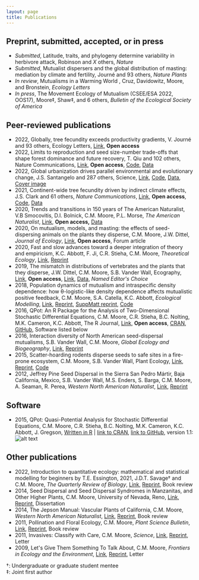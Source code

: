 ```yaml
---
layout: page
title: Publications
---
```



## Preprint, submitted, accepted, or in press

- *Submitted*, Latitude, traits, and phylogeny determine variability in herbivore attack, Robinson and *X* others, *Nature*
- *Submitted*, Mutualist dispersers and the global distribution of masting: mediation by climate and fertility, Journé and 93 others, *Nature Plants*
- *In review*, Mutualisms in a Warming World , Cruz, Davidowitz, Moore, and Bronstein, *Ecology Letters*
- *In press*, The Movement Ecology of Mutualism (CSEE/ESA 2022, OOS17), Moore&Dagger;, Shaw&Dagger;, and 6 others, *Bulletin of the Ecological Society of America*


## Peer-reviewed publications

- 2022, Globally, tree fecundity exceeds productivity gradients, V. Journé and 93 others, Ecology Letters, [Link](https://onlinelibrary.wiley.com/doi/full/10.1111/ele.14012?casa_token=t6kShsh6qR4AAAAA:rrDgzzLJaPu19JhqH9fjRPEsnbQ2M6pstBn-XIEDsVfco4FdjmLnAvsofoLvqylXqCGVReGeKT7o9ZI), **Open access**
- 2022, Limits to reproduction and seed size-number trade-offs that shape forest dominance and future recovery, T. Qiu and 102 others, Nature Communications, [Link](https://www.nature.com/articles/s41467-022-30037-9), **Open access**, [Code](https://cran.r-project.org/web/packages/mastif/index.html), [Data](https://research.repository.duke.edu/concern/datasets/sn009z63q?locale=en)
- 2022, Global urbanization drives parallel environmental and evolutionary change, J.S. Santangelo and 287 others, Science, [Link](https://www.science.org/doi/10.1126/science.abk0989), [Code](https://github.com/James-S-Santangelo/glue_pc), [Data](https://github.com/James-S-Santangelo/glue_pc), [Cover image](https://www.science.org/cms/asset/f59b9d07-9081-42fe-99c1-4868fe29e88b/science.2022.375.issue-6586.largecover.jpg)
- 2021, Continent-wide tree fecundity driven by indirect climate effects, J.S. Clark and 61 others, *Nature Communications*, [Link](https://www.nature.com/articles/s41467-020-20836-3), **Open access**, [Code](https://cran.r-project.org/web/packages/mastif/index.html), [Data](https://research.repository.duke.edu/concern/datasets/sn009z63q?locale=en)
- 2020, Trends and transitions in 150 years of The American Naturalist, V.B Smocovitis, D.I. Bolnick, C.M. Moore, P.L. Morse, *The American Naturalist*, [Link](https://www.journals.uchicago.edu/doi/full/10.1086/711418), **Open access,** [Data](https://datadryad.org/stash/dataset/doi:10.5061/dryad.msbcc2fw9)
- 2020, On mutualism, models, and masting: the effects of seed-dispersing animals on the plants they disperse, C.M. Moore, J.W. Dittel, *Journal of Ecology*, [Link](http://dx.doi.org/10.1111/1365-2745.13414), **Open access**, Forum article
- 2020, Fast and slow advances toward a deeper integration of theory and empiricism, K.C. Abbott, F. Ji, C.R. Stieha, C.M. Moore, *Theoretical Ecology*, [Link](https://link.springer.com/article/10.1007/s12080-019-00441-x), [Reprint](/Publications/reprints/Abbott_et_al._2020.pdf)
- 2019, The mismatch in distributions of vertebrates and the plants that they disperse,  J.W. Dittel, C.M. Moore, S.B. Vander Wall, Ecography,  [Link](https://onlinelibrary.wiley.com/doi/10.1111/ecog.03876), **Open access**, [Link](https://github.com/dispersing/SpatialRandomizations), [Data](https://datadryad.org/resource/doi:10.5061/dryad.cp39t21), *Named Editor's Choice*
- 2018, Population dynamics of mutualism and intraspecific density dependence: how &theta;-logistic-like density dependence affects mutualistic positive feedback,  C.M. Moore, S.A. Catella, K.C. Abbott, *Ecological Modelling*, [Link](https://www.sciencedirect.com/science/article/pii/S0304380017304775), [Reprint](/Publications/reprints/Moore_et_al._2018.pdf), [SuppMatt reprint](/Publications/reprints/Moore_et_al._2018_SuppMat.pdf), [Code](https://github.com/dispersing/Mutualism-NonlinearDensityDependence)
- 2016, QPot: An R Package for the Analysis of Two-Dimensional Stochastic Differential Equations, C.M. Moore, C.R. Stieha, B.C. Nolting, M.K. Cameron, K.C. Abbott, The R Journal,  [Link](https://journal.r-project.org/archive/2016/RJ-2016-031/index.html), **Open access**, [CRAN](https://cran.r-project.org/package=QPot), [GitHub](https://github.com/bmarkslash7/QPot), Software listed below
- 2016, Interaction diversity of North American seed-dispersal mutualisms, S.B. Vander Wall,  C.M. Moore, *Global Ecology and Biogeography*, [Link](http://onlinelibrary.wiley.com/doi/10.1111/geb.12502/full), [Reprint](/Publications/reprints/Vander_Wall_and_Moore_2016.pdf)
- 2015, Scatter-hoarding rodents disperse seeds to safe sites in a fire-prone ecosystem, C.M. Moore, S.B. Vander Wall, Plant Ecology, [Link](http://link.springer.com/article/10.1007/s11258-015-0497-1), [Reprint](/Publications/reprints/Moore_and_Vander_Wall_2015.pdf), [Code](https://github.com/dispersing/2DKernSim)
- 2012, Jeffrey Pine Seed Dispersal in the Sierra San Pedro M&aacute;rtir, Baja California, Mexico, S.B. Vander Wall, M.S. Enders, S. Barga, C.M. Moore, A. Seaman, R. Perea, *Western North American Naturalist*, [Link](http://scholarsarchive.byu.edu/wnan/vol72/iss4/9/), [Reprint](/Publications/reprints/Vander_Wall_et_al._2012.pdf)

## Software

- 2015, QPot: Quasi-Potential Analysis for Stochastic Differential Equations, C.M. Moore, C.R. Stieha, B.C. Nolting, M.K. Cameron, K.C. Abbott, J. Gregson, [Written in R](https://www.r-project.org/) | [link to CRAN](https://cran.r-project.org/web/packages/QPot/index.html), [link to GitHub](https://github.com/bmarkslash7/QPot), version 1.1: ![alt text](https://cranlogs.r-pkg.org/badges/grand-total/QPot "Badge")


## Other publications

- 2022, Introduction to quantitative ecology: mathematical and statistical modelling for beginners by T.E. Essington, 2021, J.D.T. Savage&dagger; and C.M. Moore, *The Quarterly Review of Biology*, [Link](https://www.journals.uchicago.edu/doi/abs/10.1086/722660), [Reprint](https://drive.google.com/file/d/1st-ybtlzB6vnpaESNzA5kUyhXPyYgJ56/view?usp=sharing), Book review
- 2014, Seed Dispersal and Seed Dispersal Syndromes in Manzanitas, and Other Higher Plants, C.M. Moore, University of Nevada, Reno, [Link](http://gradworks.umi.com/36/26/3626102.html), [Reprint](/Publications/reprints/Moore_2014_Dissertation.pdf), Dissertation
- 2014, The Jepson Manual: Vascular Plants of California, C.M. Moore, *Western North American Naturalist*, [Link](http://scholarsarchive.byu.edu/wnan/vol74/iss1/16/), [Reprint](/Publications/reprints/Moore_2014.pdf), Book review
- 2011, Pollination and Floral Ecology, C.M. Moore, *Plant Science Bulletin*, [Link](http://www.botany.org/PlantScienceBulletin/PSB-2011-57-4.pdf), [Reprint](/Publications/reprints/Moore_2011_PSB.pdf), Book review
- 2011, Invasives: Classify with Care, C.M. Moore, *Science*, [Link](http://www.sciencemag.org/content/333/6045/936.2), [Reprint](/Publications/reprints/Moore_2011.pdf), Letter
- 2009, Let's Give Them Something To Talk About, C.M. Moore, *Frontiers in Ecology and the Environment*, [Link](http://www.esajournals.org/doi/abs/10.1890/1540-9295-7.9.501), [Reprint](/Publications/reprints/Moore_and_Forister_2009.pdf), Letter

&dagger;: Undergraduate or graduate student mentee<br>
&Dagger;: Joint first author
